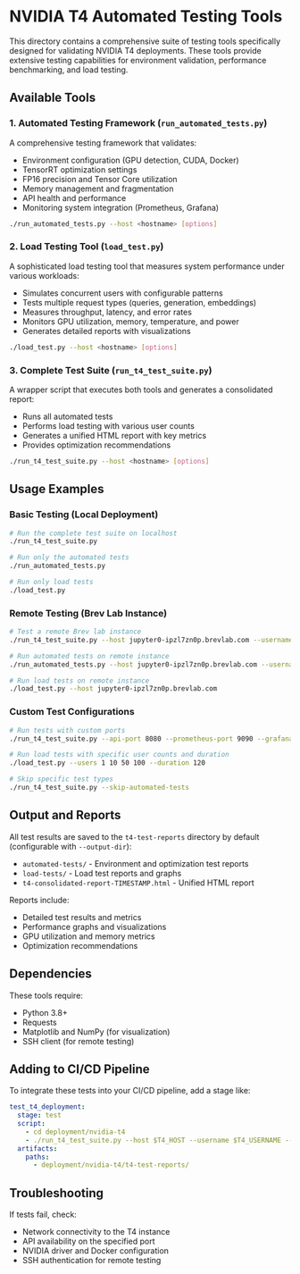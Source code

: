 # NVIDIA T4 Automated Testing Tools

This directory contains a comprehensive suite of testing tools specifically designed for validating NVIDIA T4 deployments. These tools provide extensive testing capabilities for environment validation, performance benchmarking, and load testing.

## Available Tools

### 1. Automated Testing Framework (`run_automated_tests.py`)

A comprehensive testing framework that validates:
- Environment configuration (GPU detection, CUDA, Docker)
- TensorRT optimization settings
- FP16 precision and Tensor Core utilization
- Memory management and fragmentation
- API health and performance
- Monitoring system integration (Prometheus, Grafana)

```bash
./run_automated_tests.py --host <hostname> [options]
```

### 2. Load Testing Tool (`load_test.py`)

A sophisticated load testing tool that measures system performance under various workloads:
- Simulates concurrent users with configurable patterns
- Tests multiple request types (queries, generation, embeddings)
- Measures throughput, latency, and error rates
- Monitors GPU utilization, memory, temperature, and power
- Generates detailed reports with visualizations

```bash
./load_test.py --host <hostname> [options]
```

### 3. Complete Test Suite (`run_t4_test_suite.py`)

A wrapper script that executes both tools and generates a consolidated report:
- Runs all automated tests
- Performs load testing with various user counts
- Generates a unified HTML report with key metrics
- Provides optimization recommendations

```bash
./run_t4_test_suite.py --host <hostname> [options]
```

## Usage Examples

### Basic Testing (Local Deployment)

```bash
# Run the complete test suite on localhost
./run_t4_test_suite.py

# Run only the automated tests
./run_automated_tests.py

# Run only load tests
./load_test.py
```

### Remote Testing (Brev Lab Instance)

```bash
# Test a remote Brev lab instance
./run_t4_test_suite.py --host jupyter0-ipzl7zn0p.brevlab.com --username ubuntu --ssh-key ~/.ssh/id_rsa

# Run automated tests on remote instance
./run_automated_tests.py --host jupyter0-ipzl7zn0p.brevlab.com --username ubuntu --ssh-key ~/.ssh/id_rsa

# Run load tests on remote instance
./load_test.py --host jupyter0-ipzl7zn0p.brevlab.com
```

### Custom Test Configurations

```bash
# Run tests with custom ports
./run_t4_test_suite.py --api-port 8080 --prometheus-port 9090 --grafana-port 3030

# Run load tests with specific user counts and duration
./load_test.py --users 1 10 50 100 --duration 120

# Skip specific test types
./run_t4_test_suite.py --skip-automated-tests
```

## Output and Reports

All test results are saved to the `t4-test-reports` directory by default (configurable with `--output-dir`):

- `automated-tests/` - Environment and optimization test reports
- `load-tests/` - Load test reports and graphs
- `t4-consolidated-report-TIMESTAMP.html` - Unified HTML report

Reports include:
- Detailed test results and metrics
- Performance graphs and visualizations
- GPU utilization and memory metrics
- Optimization recommendations

## Dependencies

These tools require:
- Python 3.8+
- Requests
- Matplotlib and NumPy (for visualization)
- SSH client (for remote testing)

## Adding to CI/CD Pipeline

To integrate these tests into your CI/CD pipeline, add a stage like:

```yaml
test_t4_deployment:
  stage: test
  script:
    - cd deployment/nvidia-t4
    - ./run_t4_test_suite.py --host $T4_HOST --username $T4_USERNAME --ssh-key $T4_SSH_KEY
  artifacts:
    paths:
      - deployment/nvidia-t4/t4-test-reports/
```

## Troubleshooting

If tests fail, check:
- Network connectivity to the T4 instance
- API availability on the specified port
- NVIDIA driver and Docker configuration
- SSH authentication for remote testing